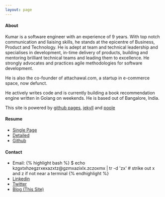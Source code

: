 ```yaml
---
layout: page
---
```


<h4>About</h4>
<p>Kumar is a software engineer with an experience of 9 years. With top notch communication and liaising skills, he stands at the epicentre of Business, Product and Technology. He is adept at team and technical leadership and specialises in development, in-time delivery of products, building and mentoring brilliant technical teams and leading them to excellence. He strongly advocates and practices agile methodologies for software development.
</p>
<p>He is also the co-founder of attachawal.com, a startup in e-commerce space, now defunct.</p>
<p>He actively writes code and is currently building a book recommendation engine written in Golang on weekends. He is based out of Bangalore, India.
<p>This site is powered by <a href="https://pages.github.com">github pages</a>, <a href="http://jekyllrb.com">jekyll</a> and <a href="https://github.com/poole/poole">poole</a>
</p>
<h4>Resume</h4>
  <ul>
    <li>
      <a href="https://www.dropbox.com/s/dfs3ezuisrrznwt/KumarGaurav-Brief.pdf?dl=0">Single Page</a></li>
    <li>
      <a href="https://www.dropbox.com/s/wzye8fd3wf0wpwq/KumarGaurav-Detailed.pdf?dl=0">Detailed</a></li>
    <li><a href="http://github.com/kgthegreat">Github</a></li>  
  </ul>
  <h4>Contact</h4>
  <ul>
    <li> Email:
{% highlight bash %}
$ echo kzgxtxhzegzrxexazxtz@gzmxazixlx.zczoxmx | tr -d 'zx'
# strike out x and z if not near a terminal
{% endhighlight %}
   </li>        
    <li><a href="http://linkedin.com/in/kgthegreat">Linkedin</a></li>  
    <li><a href="http://twitter.com/kgthegreat">Twitter</a></li>  
    <li><a href="http://kumargaurav.co/">Blog (This Site)</a></li> 
  </ul>
